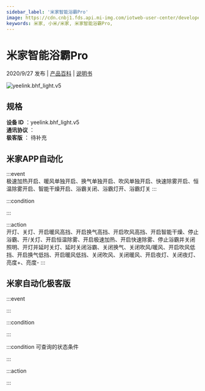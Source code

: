 ```yaml
---
sidebar_label: '米家智能浴霸Pro'
image: https://cdn.cnbj1.fds.api.mi-img.com/iotweb-user-center/developer_167904765242630f6f7j9.png?GalaxyAccessKeyId=AKVGLQWBOVIRQ3XLEW&Expires=9223372036854775807&Signature=uy2gofxWiWGeBPoPMqhHd2LPbWY=
keywords: 米家, 小米/米家, 米家智能浴霸Pro, 
---
```

# 米家智能浴霸Pro

2020/9/27 发布 | [产品百科](https://home.mi.com/webapp/content/baike/product/index.html?model=yeelink.bhf_light.v5/) | [说明书](https://home.mi.com/views/introduction.html?model=yeelink.bhf_light.v5&region=cn)

![yeelink.bhf_light.v5](https://cdn.cnbj1.fds.api.mi-img.com/iotweb-user-center/developer_167904765242630f6f7j9.png?GalaxyAccessKeyId=AKVGLQWBOVIRQ3XLEW&Expires=9223372036854775807&Signature=uy2gofxWiWGeBPoPMqhHd2LPbWY=)

## 规格  
> 
**设备 ID** ：yeelink.bhf_light.v5  
**通讯协议** ：  
**极客版**  ： 待补充 


## 米家APP自动化  

:::event  
极速加热开启、暖风单独开启、换气单独开启、吹风单独开启、快速除雾开启、恒温除雾开启、智能干燥开启、浴霸关闭、浴霸灯开、浴霸灯关
:::

:::condition  

:::

:::action   
开灯、关灯、开启暖风高挡、开启换气高挡、开启吹风高挡、开启智能干燥、停止浴霸、开/关灯、开启恒温除雾、开启极速加热、开启快速除雾、停止浴霸并关闭照明、开灯并延时关灯、延时关闭浴霸、关闭换气、关闭吹风/暖风、开启吹风低挡、开启换气低挡、开启暖风低挡、关闭吹风、关闭暖风、开启夜灯、关闭夜灯、亮度+、亮度-
:::

## 米家自动化极客版  

:::event  

:::

:::condition  

:::

:::condition 可查询的状态条件  

:::

:::action  

:::

        
